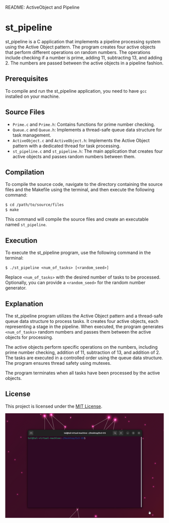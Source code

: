 README: ActiveObject and Pipeline

# st_pipeline

st_pipeline is a C application that implements a pipeline processing system using the Active Object pattern. The program creates four active objects that perform different operations on random numbers. The operations include checking if a number is prime, adding 11, subtracting 13, and adding 2. The numbers are passed between the active objects in a pipeline fashion.

## Prerequisites

To compile and run the st_pipeline application, you need to have `gcc` installed on your machine.

## Source Files

- `Prime.c` and `Prime.h`: Contains functions for prime number checking.
- `Queue.c` and `Queue.h`: Implements a thread-safe queue data structure for task management.
- `ActiveObject.c` and `ActiveObject.h`: Implements the Active Object pattern with a dedicated thread for task processing.
- `st_pipeline.c` and `st_pipeline.h`: The main application that creates four active objects and passes random numbers between them.

## Compilation

To compile the source code, navigate to the directory containing the source files and the Makefile using the terminal, and then execute the following command:

```
$ cd /path/to/source/files
$ make
```

This command will compile the source files and create an executable named `st_pipeline`.

## Execution

To execute the st_pipeline program, use the following command in the terminal:

```
$ ./st_pipeline <num_of_tasks> [<random_seed>]
```

Replace `<num_of_tasks>` with the desired number of tasks to be processed. Optionally, you can provide a `<random_seed>` for the random number generator.

## Explanation

The st_pipeline program utilizes the Active Object pattern and a thread-safe queue data structure to process tasks. It creates four active objects, each representing a stage in the pipeline. When executed, the program generates `<num_of_tasks>` random numbers and passes them between the active objects for processing.

The active objects perform specific operations on the numbers, including prime number checking, addition of 11, subtraction of 13, and addition of 2. The tasks are executed in a controlled order using the queue data structure. The program ensures thread safety using mutexes.

The program terminates when all tasks have been processed by the active objects.

## License

This project is licensed under the [MIT License](LICENSE).

![Project GIF](Ex5.gif)
